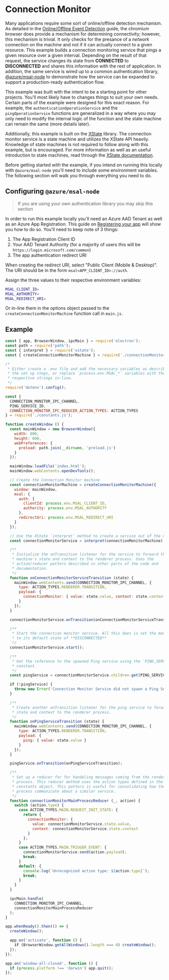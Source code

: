 # Connection Monitor

Many applications require some sort of online/offline detection mechanism.
As detailed in the [Online/Offline Event Detection](./online-offline-events.md)
guide, the chromium browser does provide a mechanism for determining
connectivity; however, this mechanism is trivial. It only checks for the
presance of a _network_ connection on the machine and not if it can actually
connect to a given resource. This example builds a connection monitoring
service that pings a given resource over a given interval. Depending on the
result of that request, the service changes its state from **CONNECTED** to
**DISCONNECTED** and shares this information with the rest of application. In
addition, the same service is wired up to a common authentication library,
[@azure/msal-node](https://www.npmjs.com/package/@azure/msal-node) to
demonstrate how the service can be expanded to support a production-ready
authentication flow.

This example was built with the intent to be a starting point for other
projects. You'll most likely have to changes things to suit your own needs.
Certain parts of the example were designed for this exact reason. For example,
the `authenticationOperationService` and the `pingOperationService` functions
are generalized in a way where you may only need to modify the internal logic
of the function and the state machine can remain the same (more details later).

Additionally, this example is built on the
[XState](https://github.com/statelyai/xstate) library. The connection monitor
service is a state machine and utilizes the XState API heavily. Knowledge of
state machines is not required to follow along with this example, but is
encouraged. For more information as well as an useful introduction to state
machines, read through the [XState documentation](https://xstate.js.org/docs/).

Before getting started with the example, if you intend on running this locally
with `@azure/msal-node` you'll need to include some environment variables. The
following section will walk you through everything you need to do.

## Configuring `@azure/msal-node`

> If you are using your own authentication library you may skip this section

In order to run this example locally you'll need an Azure AAD Tenant as well as
an Azure App Registration. This guide on [Registering your app](https://docs.microsoft.com/en-us/graph/auth-register-app-v2)
will show you how to do so. You'll need to keep note of 3 things:

1. The App Registration Client ID
2. Your AAD Tenant Authority (for a majority of users this will be
`https://login.microsoft.com/common`)
3. The app authentication redirect URI

When creating the redirect URI, select "Public Client (Mobile & Desktop)". The
URI should be in the form `msal<APP_CLIENT_ID>://auth`.

Assign the three values to their respective environment variables:

```sh
MSAL_CLIENT_ID=
MSAL_AUTHORITY=
MSAL_REDIRECT_URI=
```

Or in-line them in the options object passed to the
`createConnectionMonitorMachine` function call in `main.js`.

## Example

```javascript fiddle='docs/fiddles/connection-monitor/main.js'
const { app, BrowserWindow, ipcMain } = require('electron');
const path = require('path');
const { interpret } = require('xstate');
const { createConnectionMonitorMachine } = require('./connectionMonitor.js');

/*
 * Either create a .env file and add the necessary variables as described in
 * the set up steps, or replace `process.env.MSAL_*` variables with the
 * respective strings in-line.
 */
require('dotenv').config();

const {
  CONNECTION_MONITOR_IPC_CHANNEL,
  PING_SERVICE_ID,
  CONNECTION_MONITOR_IPC_REDUCER_ACTION_TYPES: ACTION_TYPES
} = require('./constants.js');

function createWindow () {
  const mainWindow = new BrowserWindow({
    width: 800,
    height: 600,
    webPreferences: {
      preload: path.join(__dirname, 'preload.js')
    }
  });

  mainWindow.loadFile('index.html');
  mainWindow.webContents.openDevTools();

  // Create the Connection Monitor machine
  const connectionMonitorMachine = createConnectionMonitorMachine({
    window: mainWindow,
    msal: {
      auth: {
        clientId: process.env.MSAL_CLIENT_ID,
        authority: process.env.MSAL_AUTHORITY
      },
      redirectUri: process.env.MSAL_REDIRECT_URI
    }
  });

  // Use the XState `interpret` method to create a service out of the machine
  const connectionMonitorService = interpret(connectionMonitorMachine);

  /**
   * Initialize the onTransition listener for the service to forward the
   * machine's state and context to the renderer process. Uses the
   * action/reducer pattern described in other parts of the code and
   * documentation.
   */
  function onConnectionMonitorServiceTransition (state) {
    mainWindow.webContents.send(CONNECTION_MONITOR_IPC_CHANNEL, {
      type: ACTION_TYPES.RENDERER.TRANSITION,
      payload: {
        connectionMonitor: { value: state.value, context: state.context }
      }
    });
  }

  connectionMonitorService.onTransition(onConnectionMonitorServiceTransition);

  /**
   * Start the connection monitor service. All this does is set the monitor
   * to its default state of **DISCONNECTED**
   */
  connectionMonitorService.start();

  /**
   * Get the reference to the spawned Ping service using the `PING_SERVICE_ID`
   * constant.
   */
  const pingService = connectionMonitorService.children.get(PING_SERVICE_ID);

  if (!pingService) {
    throw new Error('Connection Monitor Service did not spawn a Ping Service');
  }

  /**
   * Create another onTransition listener for the ping service to forward along
   * state and context to the renderer process.
   */
  function onPingServiceTransition (state) {
    mainWindow.webContents.send(CONNECTION_MONITOR_IPC_CHANNEL, {
      type: ACTION_TYPES.RENDERER.TRANSITION,
      payload: {
        ping: { value: state.value }
      }
    });
  }

  pingService.onTransition(onPingServiceTransition);

  /**
   * Set up a reducer for for handeling messages coming from the renderer
   * process. This reducer method uses the action types defined in the
   * constants object. This pattern is useful for consolidating how the
   * process communicate about a similar service.
   */
  function connectionMonitorMainProcessReducer (_, action) {
    switch (action.type) {
      case ACTION_TYPES.MAIN.REQUEST_INIT_STATE: {
        return {
          connectionMonitor: {
            value: connectionMonitorService.state.value,
            context: connectionMonitorService.state.context
          }
        };
      }
      case ACTION_TYPES.MAIN.TRIGGER_EVENT: {
        connectionMonitorService.send(action.payload);
        break;
      }
      default: {
        console.log(`Unrecognized action type: ${action.type}`);
        break;
      }
    }
  }

  ipcMain.handle(
    CONNECTION_MONITOR_IPC_CHANNEL,
    connectionMonitorMainProcessReducer
  );
}

app.whenReady().then(() => {
  createWindow();

  app.on('activate', function () {
    if (BrowserWindow.getAllWindows().length === 0) createWindow();
  });
});

app.on('window-all-closed', function () {
  if (process.platform !== 'darwin') app.quit();
});

```
